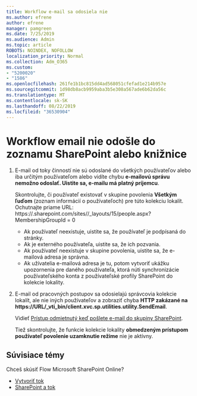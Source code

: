 ```yaml
---
title: Workflow e-mail sa odosiela nie
ms.author: efrene
author: efrene
manager: pamgreen
ms.date: 7/25/2019
ms.audience: Admin
ms.topic: article
ROBOTS: NOINDEX, NOFOLLOW
localization_priority: Normal
ms.collection: Adm_O365
ms.custom:
- "5200020"
- "1586"
ms.openlocfilehash: 261fe1b1bc815dd4ad568051cfefad1e214b957e
ms.sourcegitcommit: 1d98db8acb9959aba3b5e308a567ade6b62da56c
ms.translationtype: MT
ms.contentlocale: sk-SK
ms.lasthandoff: 08/22/2019
ms.locfileid: "36530904"
---
```

# <a name="workflow-email-is-not-being-sent-for-a-sharepoint-list-or-library"></a>Workflow email nie odošle do zoznamu SharePoint alebo knižnice

1. E-mail od toky činností nie sú odoslané do všetkých používateľov alebo iba určitým používateľom alebo vidíte chybu **e-mailovú správu nemožno odoslať. Uistite sa, e-mailu má platný príjemcu**.

    Skontrolujte, či používateľ existovať v skupine povolenia **Všetkým ľuďom** (zoznam informácií o používateľoch) pre túto kolekciu lokalít.  Ochutnajte priame URL: https://<tenant>.sharepoint.com/sites/<sitename>/_layouts/15/people.aspx? MembershipGroupId = 0

    - Ak používateľ neexistuje, uistite sa, že používateľ je podpísaná do stránky. 
    - Ak je externého používateľa, uistite sa, že ich pozvania.
    - Ak používateľ neexistuje v skupine povolenia, uistite sa, že e-mailová adresa je správna.
    - Ak užívatelia e-mailová adresa je tu, potom vytvoriť ukážku upozornenia pre daného používateľa, ktorá núti synchronizácie používateľského konta z používateľské profily SharePoint do kolekcie lokality.
 
2. E-mail od pracovných postupov sa odosielajú správcovia kolekcie lokalít, ale nie iných používateľov a zobraziť chyba **HTTP zakázané na <span>https:</span>//URL/_vti_bin/client.xvc.sp.utilities.utility.SendEmail**.
 

    Vidieť [Prístup odmietnutý keď pošlete e-mail do skupiny SharePoint](https://docs.microsoft.com/sharepoint/support/sharing-and-permissions/access-denied-when-send-an-email-to-groups).

    Tiež skontrolujte, že funkcie kolekcie lokality **obmedzeným prístupom používateľ povolenie uzamknutie režime** nie je aktívny.


## <a name="related-topics"></a>Súvisiace témy
Chceš skúsiť Flow Microsoft SharePoint Online?
- [Vytvoriť tok](https://support.office.com/article/Create-a-flow-for-a-list-or-library-in-SharePoint-Online-or-OneDrive-for-Business-a9c3e03b-0654-46af-a254-20252e580d01) 
- [SharePoint a tok](https://flow.microsoft.com/blog/sharepoint-and-flow/) 


